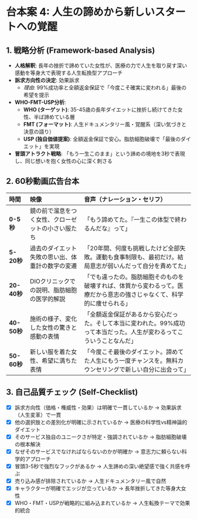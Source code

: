 # 台本案 4: 人生の諦めから新しいスタートへの覚醒

## 1. 戦略分析 (Framework-based Analysis)

* **人格解釈**: 長年の挫折で諦めていた女性が、医療の力で人生を取り戻す深い感動を等身大で表現する人生転換型アプローチ
* **訴求方向性の決定**: 効果訴求
    * *理由*: 99%成功率と全額返金保証で「今度こそ確実に変われる」最後の希望を提示
* **WHO-FMT-USP分析**:
    * **WHO (ターゲット)**: 35-45歳の長年ダイエットに挫折し続けてきた女性、半ば諦めている層
    * **FMT (フォーマット)**: 人生ドキュメンタリー風・覚醒系（深い気づきと決意の語り）
    * **USP (独自価値提案)**: 全額返金保証で安心。脂肪細胞破壊で「最後のダイエット」を実現
* **冒頭アトラクト戦略**: 「もう一生このまま」という諦めの境地を3秒で表現し、同じ想いを抱く女性の心に深く刺さる

## 2. 60秒動画広告台本

| 時間      | 映像                               | 音声（ナレーション・セリフ）                               | 
| :-------- | :--------------------------------- | :--------------------------------------------------------- |
| **0-5秒** | 鏡の前で溜息をつく女性、クローゼットの小さい服たち | 「もう諦めてた。『一生この体型で終わるんだな』って」 |
| **5-20秒**| 過去のダイエット失敗の思い出、体重計の数字の変遷 | 「20年間、何度も挑戦したけど全部失敗。運動も食事制限も、最初だけ。結局意志が弱いんだって自分を責めてた」 |
| **20-40秒**| DIOクリニックでの説明、脂肪細胞の医学的解説 | 「でも違ったの。脂肪細胞そのものを破壊すれば、体質から変わるって。医療だから意志の強さじゃなくて、科学的に痩せられる」 |
| **40-50秒**| 施術の様子、変化した女性の驚きと感動の表情 | 「全額返金保証があるから安心だった。そして本当に変われた。99%成功って本当だった。人生が変わるってこういうことなんだ」 |
| **50-60秒**| 新しい服を着た女性、希望に満ちた表情 | 「今度こそ最後のダイエット。諦めてた人生にもう一度チャンスを。無料カウンセリングで新しい自分に出会って」 |

## 3. 自己品質チェック (Self-Checklist)

- [x] 訴求方向性（価格・権威性・効果）は明確で一貫しているか → 効果訴求（人生変革）で一貫
- [x] 他の選択肢との差別化が明確に示されているか → 医療の科学性vs精神論的ダイエット
- [x] そのサービス独自のユニークさが特定・強調されているか → 脂肪細胞破壊の根本解決
- [x] なぜそのサービスでなければならないのかが明確か → 意志力に頼らない科学的アプローチ
- [x] 冒頭3-5秒で強烈なフックがあるか → 人生諦めの深い絶望感で強く共感を呼ぶ
- [x] 売り込み感が排除されているか → 人生ドキュメンタリー風で自然
- [x] キャラクターが明確でエッジが立っているか → 長年挫折してきた等身大女性
- [x] WHO・FMT・USPが戦略的に組み込まれているか → 人生転換テーマで効果的統合